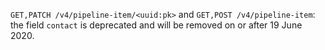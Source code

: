 `GET,PATCH /v4/pipeline-item/<uuid:pk>` and `GET,POST /v4/pipeline-item`:
the field `contact` is deprecated and will be removed on or after 19 June 2020.